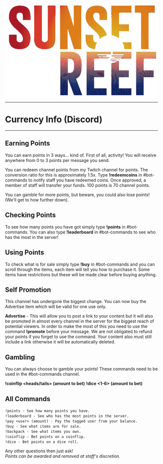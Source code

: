 <meta content="Welcome to Sunset Reef!" property="og:title"/>
<meta content="We're glad you made it to Sunset Reef. Feel free to make yourself at home!" property="og:description"/>
<meta content="https://haytadagaming.xyz/currency" property="og:url"/>
<meta content="https://i.imgur.com/twNUb7B.png" property="og:image"/>
<meta content="#F8E71C" data-react-helmet="true" name="theme-color"/>

[![Sunset Reef](sunsetreedtransparent.png)](https://haytadagaming.xyz)

----
# Currency Info (Discord)
----
  
## Earning Points
You can earn points in 3 ways... kind of. First of all, activity! You will receive anywhere from 0 to 3 points per message you send.

You can redeem channel points from my Twitch channel for points. The conversion ratio for this is approximately 1.5x. Type **!redeemcoins** in #bot-commands to notify staff you have redeemed coins. Once approved, a member of staff will transfer your funds. 100 points is 70 channel points.

You can gamble for more points, but beware, you could also lose points! (We'll get to how further down).  

## Checking Points
To see how many points you have got simply type **!points** in #bot-commands. You can also type **!leaderboard** in #bot-commands to see who has the most in the server!  

## Using Points
To check what is for sale simply type **!buy** in #bot-commands and you can scroll through the items, each item will tell you how to purchase it. Some items have restrictions but these will be made clear before buying anything.

## Self Promotion
This channel has undergone the biggest change. You can now buy the Advertise item which will be valid for one use only.

**Advertise** - This will allow you to post a link to your content but it will also be promoted in almost every channel in the server for the biggest reach of potential viewers. In order to make the most of this you need to use the command **!promote** before your message. We are not obligated to refund your points if you forget to use the command. Your content also must still include a link otherwise it will be automatically deleted.

## Gambling
You can always choose to gamble your points! These commands need to be used in the #bot-commands channel.

**!coinflip <heads/tails> (amount to bet)**
**!dice <1-6> (amount to bet)**

## All Commands
```!points - See how many points you have.```  
```!leaderboard - See who has the most points in the server.```  
```!pay <user> (amount) - Pay the tagged user from your balance.```  
```!buy - See what items are for sale.```  
```!backpack - See what items you own.```  
```!coinflip - Bet points on a coinflip.```  
```!dice - Bet points on a dice roll.```  

Any other questions then just ask!  
*Points can be awarded and removed at staff's discretion.*
